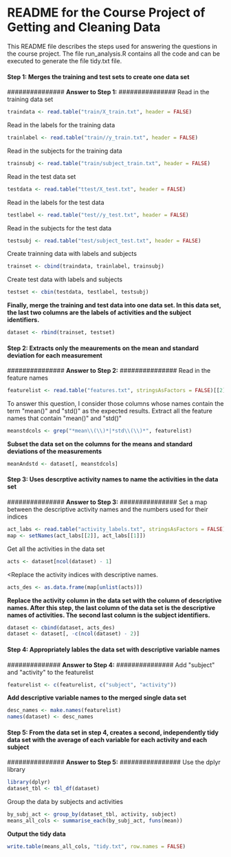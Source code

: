 
# README for the Course Project of Getting and Cleaning Data

This README file describes the steps used for answering the questions in the course project. The file run_analysis.R contains all the code and can be executed to generate the file tidy.txt file.

#### Step 1: Merges the training and test sets to create one data set
############### <b>Answer to Step 1:</b> ###############
Read in the training data set
```r
traindata <- read.table("train/X_train.txt", header = FALSE)
```

Read in the labels for the training  data
```r
trainlabel <- read.table("train//y_train.txt", header = FALSE)
```

Read in the subjects for the training data
```r
trainsubj <- read.table("train/subject_train.txt", header = FALSE)
```

Read in the test data set
```r
testdata <- read.table("ttest/X_test.txt", header = FALSE)
```

Read in the labels for the test  data
```r
testlabel <- read.table("test//y_test.txt", header = FALSE)
```

Read in the subjects for the test data
```r
testsubj <- read.table("test/subject_test.txt", header = FALSE)
```

Create trainning data with labels and subjects
```r
trainset <- cbind(traindata, trainlabel, trainsubj)
```

Create test data with labels and subjects
```r
testset <- cbin(testdata, testlabel, testsubj)
```

<b>Finally, merge the training and test data into one data set. In this data set, the last two columns are the labels of activities and the subject identifiers. </b>
```r
dataset <- rbind(trainset, testset)
```

#### Step 2: Extracts only the meaurements on the mean and standard deviation for each measurement
############### <b>Answer to Step 2:</b> ###############
Read in the feature names
```r
featurelist <- read.table("features.txt", stringsAsFactors = FALSE)[[2]]
```

To answer this question, I consider those columns whose names contain the term "mean()" and "std()" as the expected results. Extract all the feature names that contain "mean()" and "std()"
```r
meanstdcols <- grep("*mean\\(\\)*|*std\\(\\)*", featurelist)
```

<b>Subset the data set on the columns for the means and standard deviations of the measurements</b>
```r
meanAndstd <- dataset[, meanstdcols]
```


#### Step 3: Uses descrptive activity names to name the activities in the data set
############### <b>Answer to Step 3:</b> ###############
Set a map between the descriptive activity names and the numbers used for their indices
```r
act_labs <- read.table("activity_labels.txt", stringsAsFactors = FALSE)
map <- setNames(act_labs[[2]], act_labs[[1]])
```

Get all the activities in the data set
```r
acts <- dataset[ncol(dataset) - 1]
```

<Replace the activity indices with descriptive names. 
```r
acts_des <- as.data.frame(map[unlist(acts)])
```

<b>Replace the activity column in the data set with the column of descriptive names. After this step, the last column of the data set is the descriptive names of activities. The second last column is the subject identifiers. </b>
```r
dataset <- cbind(dataset, acts_des)
dataset <- dataset[, -c(ncol(dataset) - 2)]
```


#### Step 4: Appropriately lables the data set with descriptive variable names
############## <b>Answer to Step 4:</b> ###############
Add "subject" and "activity" to the featurelist
```r
featurelist <- c(featurelist, c("subject", "activity"))
```

<b>Add descriptive variable names to the merged single data set</b>
```r
desc_names <- make.names(featurelist)
names(dataset) <- desc_names
```


#### Step 5: From the data set in step 4, creates a second, independently tidy data set with the average of each variable for each activity and each subject
############### <b>Answer to Step 5:</b> ################
Use the dplyr library
```r
library(dplyr)
dataset_tbl <- tbl_df(dataset)
```

Group the data by subjects and activities
```r
by_subj_act <- group_by(dataset_tbl, activity, subject)
means_all_cols <- summarise_each(by_subj_act, funs(mean))
```

<b>Output the tidy data</b>
```r
write.table(means_all_cols, "tidy.txt", row.names = FALSE)
```
